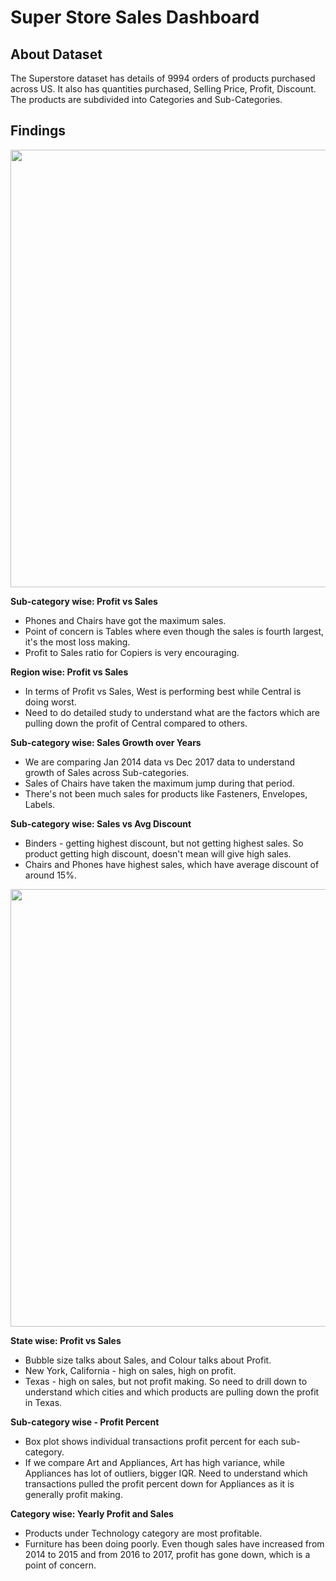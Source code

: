 # Super Store Sales Dashboard

About Dataset
--

The Superstore dataset has details of 9994 orders of products purchased across US. It also has quantities purchased, Selling Price, Profit, Discount. The products are subdivided into Categories and Sub-Categories.

Findings
--

<img src="https://raw.githubusercontent.com/hrisav/tableau-works/main/super-store-sales/images/store1.JPG" width="700">

**Sub-category wise: Profit vs Sales**

* Phones and Chairs have got the maximum sales.
* Point of concern is Tables where even though the sales is fourth largest, it's the most loss making.
* Profit to Sales ratio for Copiers is very encouraging.

**Region wise: Profit vs Sales**

* In terms of Profit vs Sales, West is performing best while Central is doing worst.
* Need to do detailed study to understand what are the factors which are pulling down the profit of Central compared to others.

**Sub-category wise: Sales Growth over Years**

* We are comparing Jan 2014 data vs Dec 2017 data to understand growth of Sales across Sub-categories.
* Sales of Chairs have taken the maximum jump during that period.
* There's not been much sales for products like Fasteners, Envelopes, Labels.

**Sub-category wise: Sales vs Avg Discount**

* Binders - getting highest discount, but not getting highest sales. So product getting high discount, doesn't mean will give high sales.
* Chairs and Phones have highest sales, which have average discount of around 15%.

<img src="https://raw.githubusercontent.com/hrisav/tableau-works/main/super-store-sales/images/store2.JPG" width="700">

**State wise: Profit vs Sales**

* Bubble size talks about Sales, and Colour talks about Profit.
* New York, California - high on sales, high on profit.
* Texas - high on sales, but not profit making. So need to drill down to understand which cities and which products are pulling down the profit in Texas.

**Sub-category wise - Profit Percent**

* Box plot shows individual transactions profit percent for each sub-category.
* If we compare Art and Appliances, Art has high variance, while Appliances has lot of outliers, bigger IQR. Need to understand which transactions pulled the profit percent down for Appliances as it is generally profit making.

**Category wise: Yearly Profit and Sales**

* Products under Technology category are most profitable.
* Furniture has been doing poorly. Even though sales have increased from 2014 to 2015 and from 2016 to 2017, profit has gone down, which is a point of concern.
